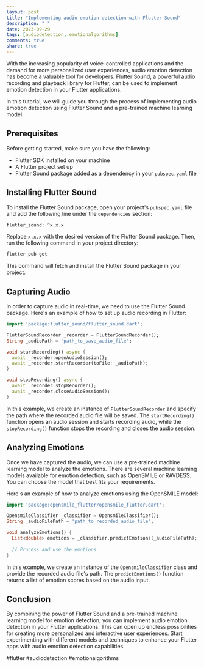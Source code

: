```yaml
---
layout: post
title: "Implementing audio emotion detection with Flutter Sound"
description: " "
date: 2023-09-29
tags: [audiodetection, emotionalgorithms]
comments: true
share: true
---
```


With the increasing popularity of voice-controlled applications and the demand for more personalized user experiences, audio emotion detection has become a valuable tool for developers. Flutter Sound, a powerful audio recording and playback library for Flutter, can be used to implement emotion detection in your Flutter applications.

In this tutorial, we will guide you through the process of implementing audio emotion detection using Flutter Sound and a pre-trained machine learning model.

## Prerequisites

Before getting started, make sure you have the following:

- Flutter SDK installed on your machine
- A Flutter project set up
- Flutter Sound package added as a dependency in your `pubspec.yaml` file

## Installing Flutter Sound

To install the Flutter Sound package, open your project's `pubspec.yaml` file and add the following line under the `dependencies` section:

```dart
flutter_sound: ^x.x.x
```

Replace `x.x.x` with the desired version of the Flutter Sound package. Then, run the following command in your project directory:

```bash
flutter pub get
```

This command will fetch and install the Flutter Sound package in your project.

## Capturing Audio

In order to capture audio in real-time, we need to use the Flutter Sound package. Here's an example of how to set up audio recording in Flutter:

```dart
import 'package:flutter_sound/flutter_sound.dart';

FlutterSoundRecorder _recorder = FlutterSoundRecorder();
String _audioPath = 'path_to_save_audio_file';

void startRecording() async {
  await _recorder.openAudioSession();
  await _recorder.startRecorder(toFile: _audioPath);
}

void stopRecording() async {
  await _recorder.stopRecorder();
  await _recorder.closeAudioSession();
}
```

In this example, we create an instance of `FlutterSoundRecorder` and specify the path where the recorded audio file will be saved. The `startRecording()` function opens an audio session and starts recording audio, while the `stopRecording()` function stops the recording and closes the audio session.

## Analyzing Emotions

Once we have captured the audio, we can use a pre-trained machine learning model to analyze the emotions. There are several machine learning models available for emotion detection, such as OpenSMILE or RAVDESS. You can choose the model that best fits your requirements.

Here's an example of how to analyze emotions using the OpenSMILE model:

```dart
import 'package:opensmile_flutter/opensmile_flutter.dart';

OpensmileClassifier _classifier = OpensmileClassifier();
String _audioFilePath = 'path_to_recorded_audio_file';

void analyzeEmotions() {
  List<double> emotions = _classifier.predictEmotions(_audioFilePath);
  
  // Process and use the emotions
}
```

In this example, we create an instance of the `OpensmileClassifier` class and provide the recorded audio file's path. The `predictEmotions()` function returns a list of emotion scores based on the audio input.

## Conclusion

By combining the power of Flutter Sound and a pre-trained machine learning model for emotion detection, you can implement audio emotion detection in your Flutter applications. This can open up endless possibilities for creating more personalized and interactive user experiences. Start experimenting with different models and techniques to enhance your Flutter apps with audio emotion detection capabilities.

#flutter #audiodetection #emotionalgorithms